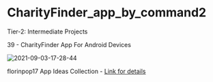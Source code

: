 # CharityFinder_app_by_command2

Tier-2: Intermediate Projects

39 - CharityFinder App For Android Devices

![2021-09-03-17-28-44](https://user-images.githubusercontent.com/50905347/132022697-b86ea47d-7f5d-477c-8b5a-3a332d14b547.gif)

florinpop17 App Ideas Collection - [Link for details](https://github.com/florinpop17/app-ideas)
